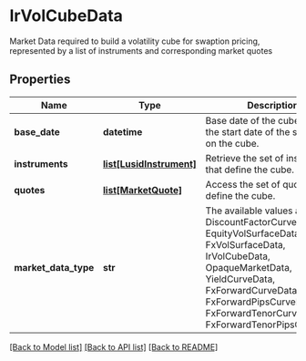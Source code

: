 # IrVolCubeData

Market Data required to build a volatility cube for swaption pricing,  represented by a list of instruments and corresponding market quotes

## Properties
Name | Type | Description | Notes
------------ | ------------- | ------------- | -------------
**base_date** | **datetime** | Base date of the cube - this is the start date of the swaptions on the cube. | 
**instruments** | [**list[LusidInstrument]**](LusidInstrument.md) | Retrieve the set of instruments that define the cube. | 
**quotes** | [**list[MarketQuote]**](MarketQuote.md) | Access the set of quotes that define the cube. | 
**market_data_type** | **str** | The available values are: DiscountFactorCurveData, EquityVolSurfaceData, FxVolSurfaceData, IrVolCubeData, OpaqueMarketData, YieldCurveData, FxForwardCurveData, FxForwardPipsCurveData, FxForwardTenorCurveData, FxForwardTenorPipsCurveData | 

[[Back to Model list]](../README.md#documentation-for-models) [[Back to API list]](../README.md#documentation-for-api-endpoints) [[Back to README]](../README.md)


